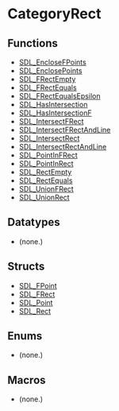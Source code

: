 # CategoryRect

## Functions

<!-- DO NOT HAND-EDIT CATEGORY LISTS, THEY ARE AUTOGENERATED AND WILL BE OVERWRITTEN, BASED ON TAGS IN INDIVIDUAL PAGE FOOTERS. EDIT THOSE INSTEAD. -->
<!-- BEGIN CATEGORY LIST: CategoryRect, CategoryAPIFunction -->
- [SDL_EncloseFPoints](SDL_EncloseFPoints)
- [SDL_EnclosePoints](SDL_EnclosePoints)
- [SDL_FRectEmpty](SDL_FRectEmpty)
- [SDL_FRectEquals](SDL_FRectEquals)
- [SDL_FRectEqualsEpsilon](SDL_FRectEqualsEpsilon)
- [SDL_HasIntersection](SDL_HasIntersection)
- [SDL_HasIntersectionF](SDL_HasIntersectionF)
- [SDL_IntersectFRect](SDL_IntersectFRect)
- [SDL_IntersectFRectAndLine](SDL_IntersectFRectAndLine)
- [SDL_IntersectRect](SDL_IntersectRect)
- [SDL_IntersectRectAndLine](SDL_IntersectRectAndLine)
- [SDL_PointInFRect](SDL_PointInFRect)
- [SDL_PointInRect](SDL_PointInRect)
- [SDL_RectEmpty](SDL_RectEmpty)
- [SDL_RectEquals](SDL_RectEquals)
- [SDL_UnionFRect](SDL_UnionFRect)
- [SDL_UnionRect](SDL_UnionRect)
<!-- END CATEGORY LIST -->

## Datatypes

<!-- DO NOT HAND-EDIT CATEGORY LISTS, THEY ARE AUTOGENERATED AND WILL BE OVERWRITTEN, BASED ON TAGS IN INDIVIDUAL PAGE FOOTERS. EDIT THOSE INSTEAD. -->
<!-- BEGIN CATEGORY LIST: CategoryRect, CategoryAPIDatatype -->
- (none.)
<!-- END CATEGORY LIST -->

## Structs

<!-- DO NOT HAND-EDIT CATEGORY LISTS, THEY ARE AUTOGENERATED AND WILL BE OVERWRITTEN, BASED ON TAGS IN INDIVIDUAL PAGE FOOTERS. EDIT THOSE INSTEAD. -->
<!-- BEGIN CATEGORY LIST: CategoryRect, CategoryAPIStruct -->
- [SDL_FPoint](SDL_FPoint)
- [SDL_FRect](SDL_FRect)
- [SDL_Point](SDL_Point)
- [SDL_Rect](SDL_Rect)
<!-- END CATEGORY LIST -->

## Enums

<!-- DO NOT HAND-EDIT CATEGORY LISTS, THEY ARE AUTOGENERATED AND WILL BE OVERWRITTEN, BASED ON TAGS IN INDIVIDUAL PAGE FOOTERS. EDIT THOSE INSTEAD. -->
<!-- BEGIN CATEGORY LIST: CategoryRect, CategoryAPIEnum -->
- (none.)
<!-- END CATEGORY LIST -->

## Macros

<!-- DO NOT HAND-EDIT CATEGORY LISTS, THEY ARE AUTOGENERATED AND WILL BE OVERWRITTEN, BASED ON TAGS IN INDIVIDUAL PAGE FOOTERS. EDIT THOSE INSTEAD. -->
<!-- BEGIN CATEGORY LIST: CategoryRect, CategoryAPIMacro -->
- (none.)
<!-- END CATEGORY LIST -->

